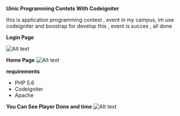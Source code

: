 **Uinic Programming Contets With Codeigniter**

this is application programming contest , event in my campus, im use codeigniter and boostrap for develop this , event is succes , all done



**Login Page**

![Alt text](https://raw.githubusercontent.com/nurchulis/uinic_Programming_Competition_Application/master/uinic1.png?raw=true "Title")




**Home Page**
![Alt text](https://raw.githubusercontent.com/nurchulis/uinic_Programming_Competition_Application/master/deepin-screen-recorder_Select%20area_20190305084429.gif?raw=true "Title")




**requirements**
- PHP 5.6
- Codeigniter
- Apache

**You Can See Player Done and time**
![Alt text](https://raw.githubusercontent.com/nurchulis/uinic_Programming_Competition_Application/master/DeepinScreenshot_select-area_20190305085046.png?raw=true "Title")



